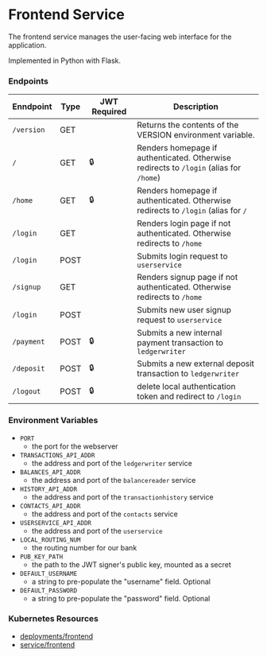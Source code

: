 # Frontend Service

The frontend service manages the user-facing web interface for the application.

Implemented in Python with Flask.

### Endpoints

| Enndpoint  | Type  | JWT Required | Description                                                                               |
| ---------- | ----- | ------------ | ----------------------------------------------------------------------------------------- |
| `/version` | GET   |              |  Returns the contents of the VERSION environment variable.                                |
| `/`        | GET   | 🔒           |  Renders homepage if authenticated. Otherwise redirects to `/login` (alias for `/home`)   |
| `/home`    | GET   | 🔒           |  Renders homepage if authenticated. Otherwise redirects to `/login` (alias for `/`        |
| `/login`   | GET   |              |  Renders login page if not authenticated. Otherwise redirects to `/home`                  |
| `/login`   | POST  |              |  Submits login request to `userservice`                                                   |
| `/signup`  | GET   |              |  Renders signup page if not authenticated. Otherwise redirects to `/home`                 |
| `/login`   | POST  |              |  Submits new user signup request to `userservice`                                         |
| `/payment` | POST  | 🔒           |  Submits a new internal payment transaction to `ledgerwriter`                             |
| `/deposit` | POST  | 🔒           |  Submits a new external deposit transaction to `ledgerwriter`                             |
| `/logout`  | POST  | 🔒           | delete local authentication token and redirect to `/login`                                |

### Environment Variables

- `PORT`
  - the port for the webserver
- `TRANSACTIONS_API_ADDR`
  - the address and port of the `ledgerwriter` service
- `BALANCES_API_ADDR`
  - the address and port of the `balancereader` service
- `HISTORY_API_ADDR`
  - the address and port of the `transactionhistory` service
- `CONTACTS_API_ADDR`
  - the address and port of the `contacts` service
- `USERSERVICE_API_ADDR`
  - the address and port of the `userservice`
- `LOCAL_ROUTING_NUM`
  - the routing number for our bank
- `PUB_KEY_PATH`
  - the path to the JWT signer's public key, mounted as a secret
- `DEFAULT_USERNAME`
  - a string to pre-populate the "username" field. Optional
- `DEFAULT_PASSWORD`
  - a string to pre-populate the "password" field. Optional

### Kubernetes Resources

- [deployments/frontend](/kubernetes-manifests/frontend.yaml)
- [service/frontend](/kubernetes-manifests/frontend.yaml)
